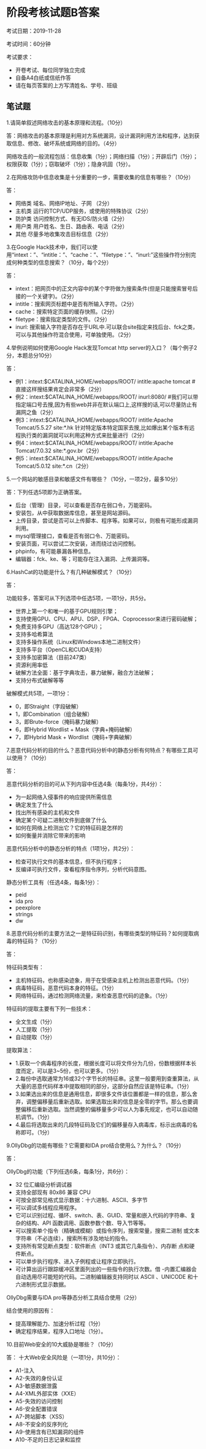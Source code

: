 # 阶段考核试题B答案

考试日期：2019-11-28

考试时间：60分钟

考试要求：
- 开卷考试、每位同学独立完成
- 自备A4白纸或信纸作答
- 请在每页答案的上方写清姓名、学号、班级
  
## 笔试题

1.请简单叙述网络攻击的基本原理和流程。（10分）

答：网络攻击的基本原理是利用对方系统漏洞，设计漏洞利用方法和程序，达到获取信息、修改、破坏系统或网络的目的。（4分）

网络攻击的一般流程包括：信息收集（1分）；网络扫描（1分）；开辟后门（1分）；权限获取（1分）；窃取破坏（1分）；隐身巩固（1分）。


2.在网络攻防中信息收集是十分重要的一步，需要收集的信息有哪些？（10分）

答：
- 网络类	域名、网络IP地址、子网 （2分）
- 主机类	运行的TCP/UDP服务，或使用的特殊协议（2分）
- 防护类	访问控制方式、有无IDS/防火墙（2分）
- 用户类	用户姓名、生日、路由表、电话（2分）
- 其他      尽量多地收集攻击目标信息（2分）

3.在Google Hack技术中，我们可以使用“intext：”、“intitle：”、“cache：”、“filetype：”、“inurl:”这些操作符分别完成何种类型的信息搜索？（10分，每个2分）

答：
- intext：把网页中的正文内容中的某个字符做为搜索条件(但是只能搜索冒号后接的一个关键字)。（2分）
- intitle：搜索网页标题中是否有所输入字符。（2分）
- cache：搜索特定页面的缓存快照。（2分）
- filetype：搜索指定类型的文件。（2分）
- inurl: 搜索输入字符是否存在于URL中.可以联合site指定来找后台、fck之类，可以与其他操作符混合使用，可单独使用。（2分）

4.举例说明如何使用Google Hack发现Tomcat http server的入口？（每个例子2分，本题总分10分）

答：
- 例1：intext:$CATALINA_HOME/webapps/ROOT/ intitle:apache tomcat 	#直接这样搜结果肯定会非常多（2分）
- 例2：intext:$CATALINA_HOME/webapps/ROOT/ inurl:8080/  #我们可以带指定端口号去搜,因为有些web并非在默认端口上,这样搜的话,可以尽量防止有漏网之鱼（2分）
- 例3：intext:$CATALINA_HOME/webapps/ROOT/ intitle:Apache Tomcat/5.5.27 site:*.hk      针对特定版本特定国家去搜,比如爆出某个版本有远程执行类的漏洞就可以利用这种方式来批量进行（2分）
- 例4：intext:$CATALINA_HOME/webapps/ROOT/ intitle:Apache Tomcat/7.0.32 site:*.gov.br（2分）
- 例5：intext:$CATALINA_HOME/webapps/ROOT/ intitle:Apache Tomcat/5.0.12 site:*.cn（2分）

5.一个网站的敏感目录和敏感文件有哪些？（10分，一项2分，最多10分）

答：下列任选5项即为正确答案。

- 后台（管理）目录，可以查看是否存在弱口令，万能密码。
- 安装包，从中获取数据库信息，甚至是网站源码。
- 上传目录，尝试是否可以上传脚本、程序等。如果可以，则极有可能形成漏洞利用。
- mysql管理接口，查看是否有弱口令、万能密码。
- 安装页面，可以尝试二次安装，进而绕过访问控制。
- phpinfo，有可能暴漏各种信息。
- 编辑器：fck、ke、等；可能存在注入漏洞、上传漏洞等。

6.HashCat的功能是什么？有几种破解模式？（10分）

答：

功能较多，答案可从下列选项中任选5项，一项1分，共5分。
- 世界上第一个和唯一的基于GPU规则引擎；
- 支持使用GPU、CPU、APU、DSP、FPGA、Coprocessor来进行密码破解；
- 免费支持多GPU（高达128个GPU）；
- 支持多哈希算法
- 支持多操作系统（Linux和Windows本地二进制文件）
- 支持多平台（OpenCL和CUDA支持）
- 支持多加密算法（目前247类）
- 资源利用率低
- 破解方法全面：基于字典攻击，暴力破解，融合方法破解；
- 支持分布式破解等等

破解模式共5项，一项1分：
- 0，即Straight（字段破解）
- 1，即Combination（组合破解）
- 3，即Brute-force（掩码暴力破解）
- 6，即Hybrid Wordlist + Mask（字典+掩码破解）
- 7，即Hybrid Mask + Wordlist（掩码+字典破解）

7.恶意代码分析的目的什么？恶意代码分析中的静态分析有何特点？有哪些工具可以使用？（10分）

答：

恶意代码分析的目的可从下列内容中任选4条（每条1分，共4分）：

- 为一起网络入侵事件的响应提供所需信息
- 确定发生了什么
- 找出所有感染的主机和文件
- 确定某个可疑二进制文件到底做了什么
- 如何在网络上检测出它？它的特征码是怎样的
- 如何衡量并消除它带来的影响

恶意代码分析中的静态分析的特点（1项1分，共2分）：
- 检查可执行文件的基本信息，但不执行程序；
- 反编译可执行文件，查看程序指令序列，分析代码意图。


静态分析工具有（任选4条，每条1分）：
- peid
- ida pro
- peexplore
- strings
- dw



8.恶意代码分析的主要方法之一是特征码识别，有哪些类型的特征码？如何提取病毒的特征码？（10分）

答：

特征码类型有：
- 主机特征码，也称感染迹象，用于在受感染主机上检测出恶意代码。（1分）
- 病毒特征码，恶意代码本身的特征。（1分）
- 网络特征码，通过检测网络流量，来检查恶意代码的迹象。（1分）

特征码的提取主要有下列一些技术：
- 全文生成（1分）
- 人工提取（1分）
- 自动提取（1分）

提取算法：
- 1.获取一个病毒程序的长度，根据长度可以将文件分为几份，份数根据样本长度而定，可以是3~5份，也可以更多。（1分）
- 2.每份中选取通常为16或32个字节长的特征串。这里一般要用到查重算法，从大量的恶意代码样本中提取相同的部分，这部分自然应该是特征串。（1分）
- 3.如果选出来的信息是通用信息，即很多文件该位置都是一样的信息，那么舍弃，调整偏移量后重新选取。如果选取出来的信息是全零的字节。那么也要调整偏移后重新选取。当然调整的偏移量多少可以人为事先规定，也可以自动随机调节。（1分）
- 4.最后将选取出来的几段特征码及它们的偏移量存入病毒库，标示出病毒的名称即可。（1分）

9.OllyDbg的功能有哪些？它需要和IDA pro结合使用么？为什么？（10分）

答：

OllyDbg的功能（下列任选6条，每条1分，共6分）：
- 32 位汇编级分析调试器
- 支持全部现有 80x86 兼容 CPU
- 可按全部常见格式显示数据：十六进制、ASCII、多字节
- 可以调试多线程应用程序。
- 它可以识别过程、循环、switch、表、GUID、常量和嵌入代码的字符串、复杂的结构、API 函数调用、函数参数个数、导入节等等。
- 可以搜索单个指令（精确或模糊）或指令序列，搜索常量，搜索二进制
或文本字符串（不必连续），搜索所有涉及地址的指令。
- 支持所有常见断点类型：软件断点（INT3 或其它几条指令）、内存断
点和硬件断点。
- 可以单步执行程序、进入子例程或让程序立即执行。
- 可计算出运行跟踪缓冲区里面列出的一些指令的执行次数。借
-内置汇编器会自动选用尽可能短的代码。二进制编辑器支持同时以
ASCII 、UNICODE 和十六进制形式显示数据。

OllyDbg需要与IDA pro等静态分析工具结合使用（2分）

结合使用的原因有：
- 提高理解能力、加速分析过程（1分）
- 确定程序结果，程序入口地址（1分）。

10.目前Web安全的10大威胁是哪些？（10分）

答：
十大Web安全风险是（一项1分，共10分）：

- A1-注入
- A2-失效的身份认证
- A3-敏感数据泄露
- A4-XML外部实体（XXE）
- A5-失效的访问控制
- A6-安全配置错误
- A7-跨站脚本（XSS）
- A8-不安全的反序列化
- A9-使用含有已知漏洞的组件
- A10-不足的日志记录和监控